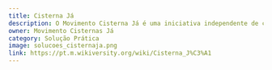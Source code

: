 ```yaml
---
title: Cisterna Já
description: O Movimento Cisterna Já é uma iniciativa independente de cidadãos preocupados em aumentar a resiliência urbana diante da crise da água. Como as soluções centralizadas serão incapazes de atender toda a população no provável cenário de emergência que ocorrerá devido ao desabastecimento, essa página tem o objetivo de promover a capacitação para a captação e aproveitamento de água de chuva.
owner: Movimento Cisternas Já
category: Solução Prática
image: solucoes_cisternaja.png
link: https://pt.m.wikiversity.org/wiki/Cisterna_J%C3%A1
---
```


